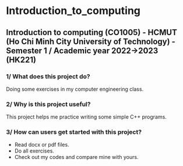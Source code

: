# Introduction_to_computing
## Introduction to computing (CO1005) - HCMUT (Ho Chi Minh City University of Technology) - Semester 1 / Academic year 2022->2023 (HK221)

### 1/ What does this project do?
Doing some exercises in my computer engineering class.

### 2/ Why is this project useful?
This project helps me practice writing some simple C++ programs.

### 3/ How can users get started with this project?
+ Read docx or pdf files.<br/>
+ Do all exercises.<br/>
+ Check out my codes and compare mine with yours.
